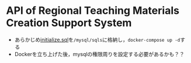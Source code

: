 # API of Regional Teaching Materials Creation Support System
- あらかじめ[initialize.sql](https://www.dropbox.com/s/hasejghph32e0z6/initialize.sql?dl=0)を`/mysql/sqls`に格納し，`docker-compose up -d`する
- Dockerを立ち上げた後，mysqlの権限周りを設定する必要があるかも？？
